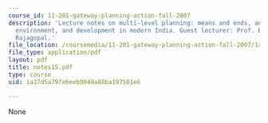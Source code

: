 ```yaml
---
course_id: 11-201-gateway-planning-action-fall-2007
description: 'Lecture notes on multi-level planning: means and ends, and case: energy,
  environment, and development in modern India. Guest lecturer: Prof. Balakrishnan
  Rajagopal.'
file_location: /coursemedia/11-201-gateway-planning-action-fall-2007/1a37d5a797e6eeb0049a88ba197501e6_notes15.pdf
file_type: application/pdf
layout: pdf
title: notes15.pdf
type: course
uid: 1a37d5a797e6eeb0049a88ba197501e6

---
```

None